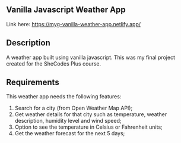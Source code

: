 ## Vanilla Javascript Weather App

Link here:
https://myg-vanilla-weather-app.netlify.app/


## Description

A weather app built using vanilla javascript. This was my final project created for the SheCodes Plus course.


## Requirements

This weather app needs the following features:

1. Search for a city (from Open Weather Map API);
2. Get weather details for that city such as temperature, weather description, humidity level and wind speed;
3. Option to see the temperature in Celsius or Fahrenheit units;
4. Get the weather forecast for the next 5 days;

